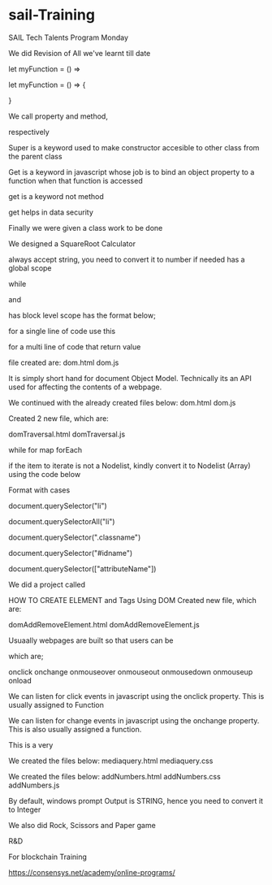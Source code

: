 # sail-Training
SAIL Tech Talents Program
Monday 

<!-- Tuesday, 12th April, 2022 -->
We did Revision of All we've learnt till date

<!--Arrow Function for a single line-->
let myFunction = () =>

<!--Arrow Function for a multi-line-->
let myFunction = () => {

}

 We call property and method, 
 <!--with and  without () --> respectively

 <!-- SUPER -->
Super is a keyword used to make constructor accesible to other class from the parent class

<!-- GETTER -->
Get is a keyword in javascript whose job is to bind an object property to a function  when that function is accessed

get is a keyword not method 

get helps in data security

Finally we were given a class work to be done 

<!-- Thursday, 21st April, 2022 -->


We designed a SquareRoot Calculator

<!-- Revision -->

<!-- 

window.prompt  

--> always accept string, you need to convert it to number if needed

<!-- 

var 

--> has a global scope 

while

<!-- 

let 

--> 
and

<!-- 

const 

--> has block level scope

<!-- 

Arrow Function 

--> has the format below;
  for a single line of code use this

  <!-- 
  
  let a = () => 
  
  -->

for a multi line of code that return value

<!-- 

let a = () => {

} 

-->

<!-- Monday, 25th April, 2022 -->

file created are:
dom.html
dom.js

<!-- DOM  -->
It is simply short hand for document Object Model. Technically its an API used for
affecting the contents of a webpage.


<!-- Tuesday, 26th April, 2022 -->

We continued with the already created files below:
dom.html
dom.js

Created 2 new file, which are:

domTraversal.html
domTraversal.js

<!-- iteration / loop, Use any of the following -->

while 
for
map
forEach

<!-- Conversion  -->
if the item to iterate is not a Nodelist, kindly convert it to Nodelist (Array) using the code below 
<!-- Array.from -->

<!-- querySelector -->
Format with cases

<!-- Return first item in an Array -->
document.querySelector("li")

<!-- Return all items in an Array -->
document.querySelectorAll("li")

<!-- Return item in an by Class Name -->
document.querySelector(".classname")

<!-- Return item in an by id Name -->
document.querySelector("#idname")

<!-- Return item in an by attribute Name -->
document.querySelector(["attributeName"])

We did a project called 
<!-- Counter -->

<!-- Thursday, 28th April, 2022 -->
HOW TO CREATE ELEMENT and Tags Using DOM
Created new file, which are:

domAddRemoveElement.html
domAddRemoveElement.js

<!-- JAVASCRIPT EVENTS -->
Usuaally webpages are built so that users can be 

which are;

onclick
onchange
onmouseover
onmouseout
onmousedown
onmouseup
onload

<!-- onclick -->
We can listen for click events in javascript using the onclick property. This is usually assigned to Function

<!-- onchange -->
We can listen for change events in javascript using the onchange property. This is also usually assigned a function.

<!-- onload -->
This is a very 


<!-- Thursday, 5th May, 2022 -->

We created the files below:
mediaquery.html
mediaquery.css

<!-- Tuesday, 10th May, 2022 -->

We created the files below:
addNumbers.html
addNumbers.css
addNumbers.js

By default, windows prompt Output is STRING, hence you need to convert it to 
Integer

We also did Rock, Scissors and Paper game

R&D

For blockchain Training

https://consensys.net/academy/online-programs/

